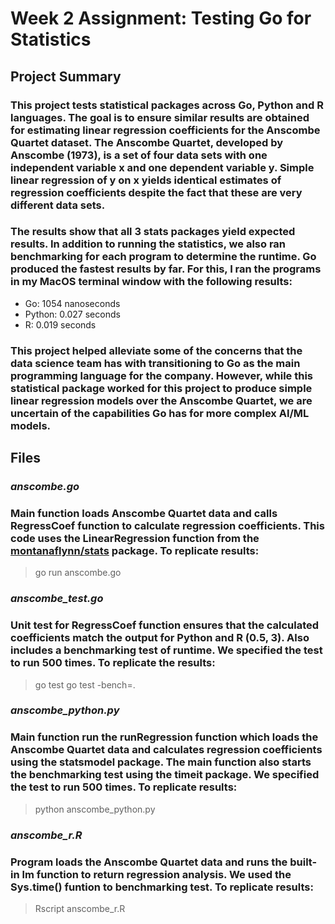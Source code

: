 # Week 2 Assignment: Testing Go for Statistics

## Project Summary

### This project tests statistical packages across Go, Python and R languages. The goal is to ensure similar results are obtained for estimating linear regression coefficients for the Anscombe Quartet dataset. The Anscombe Quartet, developed by Anscombe (1973), is a set of four data sets with one independent variable x and one dependent variable y. Simple linear regression of y on x yields identical estimates of regression coefficients despite the fact that these are very different data sets.

### The results show that all 3 stats packages yield expected results. In addition to running the statistics, we also ran benchmarking for each program to determine the runtime. Go produced the fastest results by far. For this, I ran the programs in my MacOS terminal window with the following results:
- Go: 1054 nanoseconds
- Python: 0.027 seconds
- R: 0.019 seconds

### This project helped alleviate some of the concerns that the data science team has with transitioning to Go as the main programming language for the company. However, while this statistical package worked for this project to produce simple linear regression models over the Anscombe Quartet, we are uncertain of the capabilities Go has for more complex AI/ML models.

## Files

### *anscombe.go*
### Main function loads Anscombe Quartet data and calls RegressCoef function to calculate regression coefficients. This code uses the LinearRegression function from the [montanaflynn/stats](https://github.com/montanaflynn/stats) package. To replicate results:

> go run anscombe.go

### *anscombe_test.go*
### Unit test for RegressCoef function ensures that the calculated coefficients match the output for Python and R (0.5, 3). Also includes a benchmarking test of runtime. We specified the test to run 500 times. To replicate the results:

> go test
> go test -bench=.

### *anscombe_python.py*
### Main function run the runRegression function which loads the Anscombe Quartet data and calculates regression coefficients using the statsmodel package. The main function also starts the benchmarking test using the timeit package. We specified the test to run 500 times. To replicate results:

> python anscombe_python.py

### *anscombe_r.R*
### Program loads the Anscombe Quartet data and runs the built-in lm function to return regression analysis. We used the Sys.time() funtion to benchmarking test. To replicate results:

> Rscript anscombe_r.R

